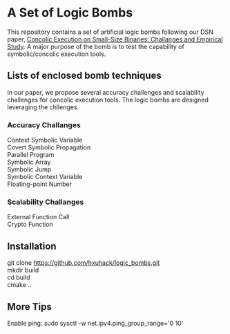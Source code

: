 # A Set of Logic Bombs
This repository contains a set of artificial logic bombs following our DSN paper, <a href = "https://dsn2017.github.io">Concolic Execution on Small-Size Binaries: Challanges and Empirical Study</a>.
A major purpose of the bomb is to test the capability of symbolic/concolic execution tools.

## Lists of enclosed bomb techniques 
In our paper, we propose several accuracy challenges and scalability challenges for concolic execution tools. The logic bombs are designed leveraging the chllenges. 
### Accuracy Challanges
Context Symbolic Variable </br>
Covert Symbolic Propagation </br>
Parallel Program </br>
Symbolic Array </br>
Symbolic Jump </br>
Symbolic Context Variable </br>
Floating-point Number

### Scalability Challanges
External Function Call </br>
Crypto Function

## Installation
git clone https://github.com/hxuhack/logic_bombs.git </br>
mkdir build </br>
cd build </br>
cmake ..

## More Tips
Enable ping: sudo sysctl -w net.ipv4.ping_group_range='0 10' </br>  
